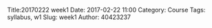 Title:20170222 week1
Date: 2017-02-22 11:00
Category: Course
Tags: syllabus, w1
Slug: week1
Author: 40423237

